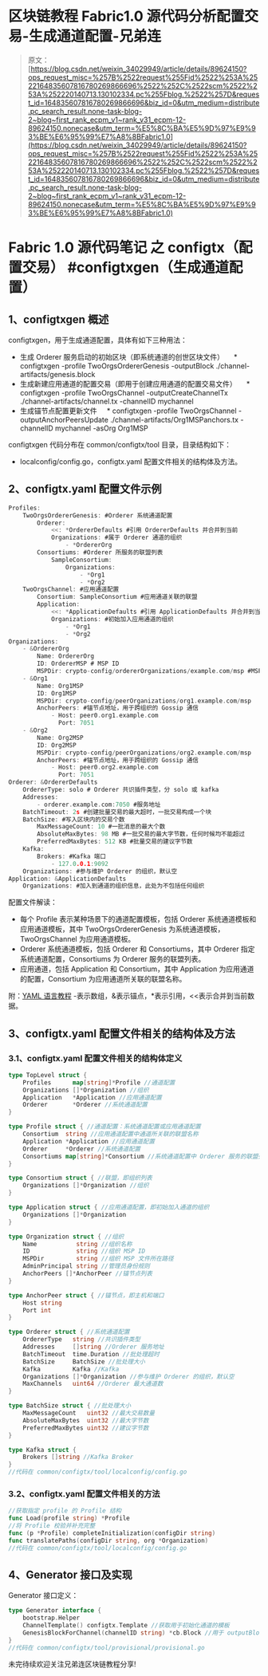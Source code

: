 # 区块链教程 Fabric1.0 源代码分析配置交易-生成通道配置-兄弟连

> 原文：[https://blog.csdn.net/weixin_34029949/article/details/89624150?ops_request_misc=%257B%2522request%255Fid%2522%253A%2522164835607816780269866696%2522%252C%2522scm%2522%253A%252220140713.130102334.pc%255Fblog.%2522%257D&request_id=164835607816780269866696&biz_id=0&utm_medium=distribute.pc_search_result.none-task-blog-2~blog~first_rank_ecpm_v1~rank_v31_ecpm-12-89624150.nonecase&utm_term=%E5%8C%BA%E5%9D%97%E9%93%BE%E6%95%99%E7%A8%8BFabric1.0](https://blog.csdn.net/weixin_34029949/article/details/89624150?ops_request_misc=%257B%2522request%255Fid%2522%253A%2522164835607816780269866696%2522%252C%2522scm%2522%253A%252220140713.130102334.pc%255Fblog.%2522%257D&request_id=164835607816780269866696&biz_id=0&utm_medium=distribute.pc_search_result.none-task-blog-2~blog~first_rank_ecpm_v1~rank_v31_ecpm-12-89624150.nonecase&utm_term=%E5%8C%BA%E5%9D%97%E9%93%BE%E6%95%99%E7%A8%8BFabric1.0)

# Fabric 1.0 源代码笔记 之 configtx（配置交易） #configtxgen（生成通道配置）

## 1、configtxgen 概述

configtxgen，用于生成通道配置，具体有如下三种用法：

*   生成 Orderer 服务启动的初始区块（即系统通道的创世区块文件）
        * configtxgen -profile TwoOrgsOrdererGenesis -outputBlock ./channel-artifacts/genesis.block
*   生成新建应用通道的配置交易（即用于创建应用通道的配置交易文件）
        * configtxgen -profile TwoOrgsChannel -outputCreateChannelTx ./channel-artifacts/channel.tx -channelID mychannel
*   生成锚节点配置更新文件
        * configtxgen -profile TwoOrgsChannel -outputAnchorPeersUpdate ./channel-artifacts/Org1MSPanchors.tx -channelID mychannel -asOrg Org1MSP

configtxgen 代码分布在 common/configtx/tool 目录，目录结构如下：

*   localconfig/config.go，configtx.yaml 配置文件相关的结构体及方法。

## 2、configtx.yaml 配置文件示例

```go
Profiles:
    TwoOrgsOrdererGenesis: #Orderer 系统通道配置
        Orderer:
            <<: *OrdererDefaults #引用 OrdererDefaults 并合并到当前
            Organizations: #属于 Orderer 通道的组织
                - *OrdererOrg 
        Consortiums: #Orderer 所服务的联盟列表
            SampleConsortium:
                Organizations:
                    - *Org1
                    - *Org2
    TwoOrgsChannel: #应用通道配置
        Consortium: SampleConsortium #应用通道关联的联盟
        Application: 
            <<: *ApplicationDefaults #引用 ApplicationDefaults 并合并到当前
            Organizations: #初始加入应用通道的组织
                - *Org1
                - *Org2
Organizations:
    - &OrdererOrg
        Name: OrdererOrg
        ID: OrdererMSP # MSP ID
        MSPDir: crypto-config/ordererOrganizations/example.com/msp #MSP 相关文件本地路径
    - &Org1
        Name: Org1MSP
        ID: Org1MSP
        MSPDir: crypto-config/peerOrganizations/org1.example.com/msp
        AnchorPeers: #锚节点地址，用于跨组织的 Gossip 通信
            - Host: peer0.org1.example.com
              Port: 7051
    - &Org2
        Name: Org2MSP
        ID: Org2MSP
        MSPDir: crypto-config/peerOrganizations/org2.example.com/msp
        AnchorPeers: #锚节点地址，用于跨组织的 Gossip 通信
            - Host: peer0.org2.example.com
              Port: 7051
Orderer: &OrdererDefaults
    OrdererType: solo # Orderer 共识插件类型，分 solo 或 kafka
    Addresses:
        - orderer.example.com:7050 #服务地址
    BatchTimeout: 2s #创建批量交易的最大超时，一批交易构成一个块
    BatchSize: #写入区块内的交易个数
        MaxMessageCount: 10 #一批消息的最大个数
        AbsoluteMaxBytes: 98 MB #一批交易的最大字节数，任何时候均不能超过
        PreferredMaxBytes: 512 KB #批量交易的建议字节数
    Kafka:
        Brokers: #Kafka 端口
            - 127.0.0.1:9092
    Organizations: #参与维护 Orderer 的组织，默认空
Application: &ApplicationDefaults
    Organizations: #加入到通道的组织信息，此处为不包括任何组织
```

配置文件解读：

*   每个 Profile 表示某种场景下的通道配置模板，包括 Orderer 系统通道模板和应用通道模板，其中 TwoOrgsOrdererGenesis 为系统通道模板，TwoOrgsChannel 为应用通道模板。
*   Orderer 系统通道模板，包括 Orderer 和 Consortiums，其中 Orderer 指定系统通道配置，Consortiums 为 Orderer 服务的联盟列表。
*   应用通道，包括 Application 和 Consortium，其中 Application 为应用通道的配置，Consortium 为应用通道所关联的联盟名称。

附：[YAML 语言教程](http://www.ruanyifeng.com/blog/2016/07/yaml.html?f=tt)
-表示数组，&表示锚点，*表示引用，<<表示合并到当前数据。

## 3、configtx.yaml 配置文件相关的结构体及方法

### 3.1、configtx.yaml 配置文件相关的结构体定义

```go
type TopLevel struct {
    Profiles      map[string]*Profile //通道配置
    Organizations []*Organization //组织
    Application   *Application //应用通道配置
    Orderer       *Orderer //系统通道配置
}

type Profile struct { //通道配置：系统通道配置或应用通道配置
    Consortium  string //应用通道配置中通道所关联的联盟名称
    Application *Application //应用通道配置
    Orderer     *Orderer //系统通道配置
    Consortiums map[string]*Consortium //系统通道配置中 Orderer 服务的联盟列表
}

type Consortium struct { //联盟，即组织列表
    Organizations []*Organization //组织
}

type Application struct { //应用通道配置，即初始加入通道的组织
    Organizations []*Organization
}

type Organization struct { //组织
    Name           string //组织名称
    ID             string //组织 MSP ID
    MSPDir         string //组织 MSP 文件所在路径
    AdminPrincipal string //管理员身份规则
    AnchorPeers []*AnchorPeer //锚节点列表
}

type AnchorPeer struct { //锚节点，即主机和端口
    Host string
    Port int
}

type Orderer struct { //系统通道配置
    OrdererType   string //共识插件类型
    Addresses     []string //Orderer 服务地址
    BatchTimeout  time.Duration //批处理超时
    BatchSize     BatchSize //批处理大小
    Kafka         Kafka //Kafka
    Organizations []*Organization //参与维护 Orderer 的组织，默认空
    MaxChannels   uint64 //Orderer 最大通道数
}

type BatchSize struct { //批处理大小
    MaxMessageCount   uint32 //最大交易数量
    AbsoluteMaxBytes  uint32 //最大字节数
    PreferredMaxBytes uint32 //建议字节数
}

type Kafka struct {
    Brokers []string //Kafka Broker
}
//代码在 common/configtx/tool/localconfig/config.go
```

### 3.2、configtx.yaml 配置文件相关的方法

```go
//获取指定 profile 的 Profile 结构
func Load(profile string) *Profile 
//将 Profile 校验并补充完整
func (p *Profile) completeInitialization(configDir string) 
func translatePaths(configDir string, org *Organization) 
//代码在 common/configtx/tool/localconfig/config.go
```

## 4、Generator 接口及实现

Generator 接口定义：

```go
type Generator interface {
    bootstrap.Helper
    ChannelTemplate() configtx.Template //获取用于初始化通道的模板
    GenesisBlockForChannel(channelID string) *cb.Block //用于 outputBlock
}
//代码在 common/configtx/tool/provisional/provisional.go
```

未完待续欢迎关注兄弟连区块链教程分享!